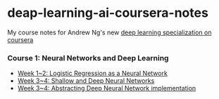# deap-learning-ai-coursera-notes

My course notes for Andrew Ng's new [deep learning specialization on coursera](https://www.coursera.org/specializations/deep-learning)

### Course 1: Neural Networks and Deep Learning

- [Week 1~2: Logistic Regression as a Neural Network](https://github.com/desicochrane/deap-learning-ai-coursera-notes/blob/master/logistic%20regression.ipynb)
- [Week 3~4: Shallow and Deep Neural Networks](https://github.com/desicochrane/deap-learning-ai-coursera-notes/blob/master/neural%20network.ipynb)
- [Week 3~4: Abstracting Deep Neural Network implementation](https://github.com/desicochrane/deap-learning-ai-coursera-notes/blob/master/Abstracting%20the%20neural%20net%20logic.ipynb)
